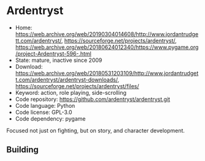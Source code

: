 # Ardentryst

- Home: https://web.archive.org/web/20190304014608/http://www.jordantrudgett.com/ardentryst/, https://sourceforge.net/projects/ardentryst/, https://web.archive.org/web/20180624012340/https://www.pygame.org/project-Ardentryst-596-.html
- State: mature, inactive since 2009
- Download: https://web.archive.org/web/20180531203109/http://www.jordantrudgett.com/ardentryst/ardentryst-downloads/, https://sourceforge.net/projects/ardentryst/files/
- Keyword: action, role playing, side-scrolling
- Code repository: https://github.com/ardentryst/ardentryst.git
- Code language: Python
- Code license: GPL-3.0
- Code dependency: pygame

Focused not just on fighting, but on story, and character development.

## Building
